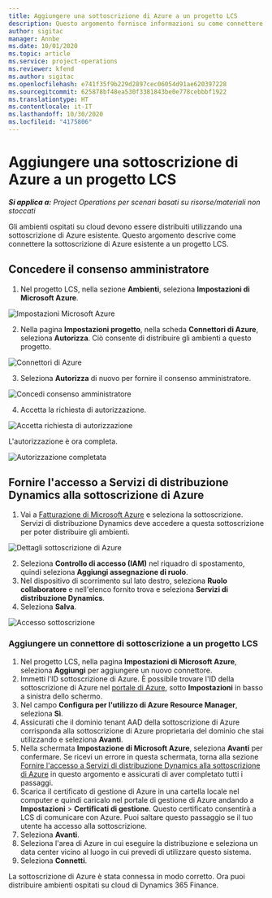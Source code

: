 ```yaml
---
title: Aggiungere una sottoscrizione di Azure a un progetto LCS
description: Questo argomento fornisce informazioni su come connettere la sottoscrizione di Azure a un progetto LCS.
author: sigitac
manager: Annbe
ms.date: 10/01/2020
ms.topic: article
ms.service: project-operations
ms.reviewer: kfend
ms.author: sigitac
ms.openlocfilehash: e741f35f9b229d2897cec06054d91ae620397228
ms.sourcegitcommit: 625878bf48ea530f3381843be0e778cebbbf1922
ms.translationtype: HT
ms.contentlocale: it-IT
ms.lasthandoff: 10/30/2020
ms.locfileid: "4175806"
---
```

# <a name="add-an-azure-subscription-to-an-lcs-project"></a>Aggiungere una sottoscrizione di Azure a un progetto LCS

_**Si applica a:** Project Operations per scenari basati su risorse/materiali non stoccati_

Gli ambienti ospitati su cloud devono essere distribuiti utilizzando una sottoscrizione di Azure esistente. Questo argomento descrive come connettere la sottoscrizione di Azure esistente a un progetto LCS. 

## <a name="grant-admin-consent"></a>Concedere il consenso amministratore

1. Nel progetto LCS, nella sezione **Ambienti**, seleziona **Impostazioni di Microsoft Azure**.

![Impostazioni Microsoft Azure](./media/1MicrosoftAzureSettings.png)

2. Nella pagina **Impostazioni progetto**, nella scheda **Connettori di Azure**, seleziona **Autorizza**. Ciò consente di distribuire gli ambienti a questo progetto.

![Connettori di Azure](./media/2AzureConnectors.png)

3. Seleziona **Autorizza** di nuovo per fornire il consenso amministratore.

![Concedi consenso amministratore](./media/3GrantAdminConsent.png)

4. Accetta la richiesta di autorizzazione.

![Accetta richiesta di autorizzazione](./media/4AcceptPermissionRequest.png)

L'autorizzazione è ora completa. 

![Autorizzazione completata](./media/5AuthorizationComplete.png)

## <a name="provide-dynamics-deployment-services-access-to-your-azure-subscription"></a><a name="provide"></a>Fornire l'accesso a Servizi di distribuzione Dynamics alla sottoscrizione di Azure

1. Vai a [Fatturazione di Microsoft Azure](https://portal.azure.com/#blade/Microsoft\_Azure\_Billing/SubscriptionsBlade) e seleziona la sottoscrizione. Servizi di distribuzione Dynamics deve accedere a questa sottoscrizione per poter distribuire gli ambienti.

![Dettagli sottoscrizione di Azure](./media/6AzureSubscription.png)

2. Seleziona **Controllo di accesso (IAM)** nel riquadro di spostamento, quindi seleziona **Aggiungi assegnazione di ruolo**.
3. Nel dispositivo di scorrimento sul lato destro, seleziona **Ruolo collaboratore** e nell'elenco fornito trova e seleziona **Servizi di distribuzione Dynamics**. 
4. Seleziona **Salva**.

![Accesso sottoscrizione](./media/7SubscriptionAccess.png)

### <a name="add-a-subscription-connector-to-an-lcs-project"></a>Aggiungere un connettore di sottoscrizione a un progetto LCS

1. Nel progetto LCS, nella pagina **Impostazioni di Microsoft Azure**, seleziona **Aggiungi** per aggiungere un nuovo connettore.
2. Immetti l'ID sottoscrizione di Azure. È possibile trovare l'ID della sottoscrizione di Azure nel [portale di Azure](https://ms.portal.azure.com/), sotto **Impostazioni** in basso a sinistra dello schermo.
3. Nel campo **Configura per l'utilizzo di Azure Resource Manager**, seleziona **Sì**.
4. Assicurati che il dominio tenant AAD della sottoscrizione di Azure corrisponda alla sottoscrizione di Azure proprietaria del dominio che stai utilizzando e seleziona **Avanti**.
5. Nella schermata **Impostazione di Microsoft Azure**, seleziona **Avanti** per confermare. Se ricevi un errore in questa schermata, torna alla sezione [Fornire l'accesso a Servizi di distribuzione Dynamics alla sottoscrizione di Azure](#provide) in questo argomento e assicurati di aver completato tutti i passaggi.
6. Scarica il certificato di gestione di Azure in una cartella locale nel computer e quindi caricalo nel portale di gestione di Azure andando a **Impostazioni** > **Certificati di gestione**. Questo certificato consentirà a LCS di comunicare con Azure. Puoi saltare questo passaggio se il tuo utente ha accesso alla sottoscrizione.
7. Seleziona **Avanti**.
8. Seleziona l'area di Azure in cui eseguire la distribuzione e seleziona un data center vicino al luogo in cui prevedi di utilizzare questo sistema.
9.  Seleziona **Connetti**.

La sottoscrizione di Azure è stata connessa in modo corretto. Ora puoi distribuire ambienti ospitati su cloud di Dynamics 365 Finance.


